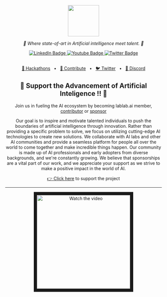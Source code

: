 <div id="header" align="center">
  <img src="https://imagedelivery.net/K11gkZF3xaVyYzFESMdWIQ/35b661b5-3b37-426b-6356-3d07b5bd4e00/full" width="100"/>
</div>

<p align="center">
  <em>🤖 Where state-of-art in Artificial intelligence meet talent. 🤖 </em>
</p>

<div id="badges" align="center">
  <a href="https://www.linkedin.com/company/lablab-ai/">
    <img src="https://img.shields.io/badge/LinkedIn-blue?style=for-the-badge&logo=linkedin&logoColor=white" alt="LinkedIn Badge"/>
  </a>
  <a href="https://www.youtube.com/@lablab10">
    <img src="https://img.shields.io/badge/YouTube-red?style=for-the-badge&logo=youtube&logoColor=white" alt="Youtube Badge"/>
  </a>
  <a href="https://twitter.com/lablabai">
    <img src="https://img.shields.io/badge/Twitter-blue?style=for-the-badge&logo=twitter&logoColor=white" alt="Twitter Badge"/>
  </a>
</div>
</br>


<p align="center">
<a href="https://lablab.ai/event">🔗 Hackathons</a>
<span>&nbsp;&nbsp;•&nbsp;&nbsp;</span>
<a href="https://lablab.ai/community-engagement">🤝 Contribute</a>
<span>&nbsp;&nbsp;•&nbsp;&nbsp;</span>
<a href="https://twitter.com/lablabai">🐦 Twitter</a>
<span>&nbsp;&nbsp;•&nbsp;&nbsp;</span>
<a href="https://discord.gg/XnxrJ8ytRs">📢 Discord</a>
</p>


<h2 align="center">
💝 Support the Advancement of Artificial Inteligence !! 💝
</h2>

<p align="center">
Join us in fueling the AI ecosystem by becoming lablab.ai member, <a href="https://lablab.ai/community-engagement">contributor</a> or <a href="https://github.com/sponsors/lablab-ai">sponsor</a>
</p>

<p align="center">
Our goal is to inspire and motivate talented individuals to push the boundaries of artificial intelligence through innovation. Rather than providing a specific problem to solve, we focus on utilizing cutting-edge AI technologies to create new solutions. We collaborate with AI labs and other AI communities and provide a seamless platform for people all over the world to come together and make incredible things happen. Our community is made up of AI professionals and early adopters from diverse backgrounds, and we're constantly growing. We believe that sponsorships are a vital part of our work, and we appreciate your support as we strive to make a positive impact in the world of AI.
</p>

<p align="center">
<a href="https://github.com/sponsors/lablab-ai">👉 Click here</a> to support the project 
</p>

---
<p align="center">
<a href="http://www.youtube.com/watch?feature=player_embedded&v=CSJusywcdlA" target="_blank">
 <img src="http://img.youtube.com/vi/CSJusywcdlA/mqdefault.jpg" alt="Watch the video" width="300" height="auto" border="10" />
</a>
</p>



